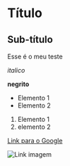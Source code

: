 # Título

## Sub-título

Esse é o meu teste 

*italico*

**negrito**

- Elemento 1
- Elemento 2

1) Elemento 1
2) elemento 2

[Link para o Google](https://www.google.com/)
 
![Link imagem](https://cdn.motor1.com/images/mgl/Mk3qg6/s3/2017-tesla-roadster-deck-model-petersen-automotive-museum.webp) 
 